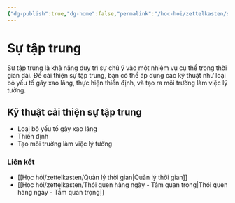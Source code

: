 ```yaml
---
{"dg-publish":true,"dg-home":false,"permalink":"/hoc-hoi/zettelkasten/su-tap-trung/","dgPassFrontmatter":true,"noteIcon":"","updated":"2025-01-14T12:46:48.206+07:00"}
---
```




# Sự tập trung

Sự tập trung là khả năng duy trì sự chú ý vào một nhiệm vụ cụ thể trong thời gian dài. Để cải thiện sự tập trung, bạn có thể áp dụng các kỹ thuật như loại bỏ yếu tố gây xao lãng, thực hiện thiền định, và tạo ra môi trường làm việc lý tưởng.

## Kỹ thuật cải thiện sự tập trung
- Loại bỏ yếu tố gây xao lãng
- Thiền định
- Tạo môi trường làm việc lý tưởng

### Liên kết
- [[Học hỏi/zettelkasten/Quản lý thời gian\|Quản lý thời gian]]
- [[Học hỏi/zettelkasten/Thói quen hàng ngày - Tầm quan trọng\|Thói quen hàng ngày - Tầm quan trọng]]

